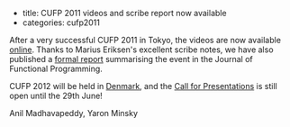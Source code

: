 - title: CUFP 2011 videos and scribe report now available
- categories: cufp2011

After a very successful CUFP 2011 in Tokyo, the videos are now available [online](http://cufp.org/2011/). Thanks to Marius Eriksen's excellent scribe notes, we have also published a [formal report](http://journals.cambridge.org/repo_A85vaWut) summarising the event in the Journal of Functional Programming.

CUFP 2012 will be held in [Denmark](http://cufp.org/2012/), and the [Call for Presentations](http://cufp.org/2012/call-presentations.html) is still open until the 29th June!

Anil Madhavapeddy, Yaron Minsky

